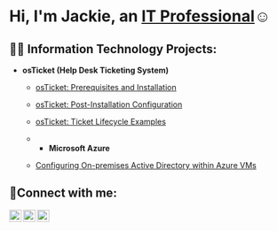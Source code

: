 <h1>Hi, I'm Jackie, an <a href="https://www.linkedin.com/in/jacqueline-loggins-31aab6245/">IT Professional</a>☺</h1>

<h2>👨‍💻 Information Technology Projects:</h2>

- <b>osTicket (Help Desk Ticketing System)</b>
  - [osTicket: Prerequisites and Installation](https://github.com/jacquelineloggins/osticket-prereqs)
  - [osTicket: Post-Installation Configuration](https://github.com/jacquelineloggins/post-install-config)
  - [osTicket: Ticket Lifecycle Examples](https://github.com/jacquelineloggins/ticket-lifecycle)
 
  - - <b>Microsoft Azure</b>
  - [Configuring On-premises Active Directory within Azure VMs](https://github.com/jacquelineloggins/configure-ad)
  
<h2>🤳Connect with me:</h2>

[<img align="left" alt="Josh | Twitter" width="22px" src="https://cdn.jsdelivr.net/npm/simple-icons@v3/icons/twitter.svg" />][twitter]
[<img align="left" alt="Josh | LinkedIn" width="22px" src="https://cdn.jsdelivr.net/npm/simple-icons@v3/icons/linkedin.svg" />][linkedin]
[<img align="left" alt="Josh | Instagram" width="22px" src="https://cdn.jsdelivr.net/npm/simple-icons@v3/icons/instagram.svg" />][instagram]

[twitter]:https://x.com/FlavaGirlzNFT
[instagram]: [https://www.instagram.com/metajackey
[linkedin]: https://linkedin.com/in/jacqueline-loggins-31aab6245/
